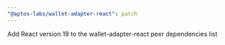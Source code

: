 ```yaml
---
"@aptos-labs/wallet-adapter-react": patch
---
```


Add React version 19 to the wallet-adapter-react peer dependencies list
